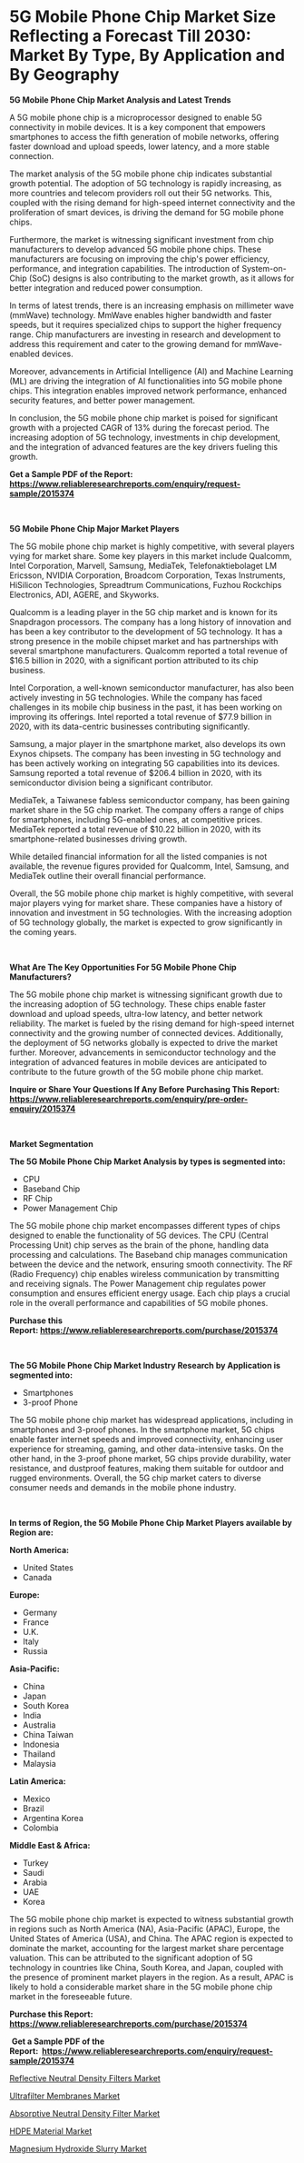 <p><h1>5G Mobile Phone Chip Market Size Reflecting a Forecast Till 2030: Market By Type, By Application and By Geography</h1></p><p><strong>5G Mobile Phone Chip Market Analysis and Latest Trends</strong></p>
<p><p>A 5G mobile phone chip is a microprocessor designed to enable 5G connectivity in mobile devices. It is a key component that empowers smartphones to access the fifth generation of mobile networks, offering faster download and upload speeds, lower latency, and a more stable connection.</p><p>The market analysis of the 5G mobile phone chip indicates substantial growth potential. The adoption of 5G technology is rapidly increasing, as more countries and telecom providers roll out their 5G networks. This, coupled with the rising demand for high-speed internet connectivity and the proliferation of smart devices, is driving the demand for 5G mobile phone chips.</p><p>Furthermore, the market is witnessing significant investment from chip manufacturers to develop advanced 5G mobile phone chips. These manufacturers are focusing on improving the chip's power efficiency, performance, and integration capabilities. The introduction of System-on-Chip (SoC) designs is also contributing to the market growth, as it allows for better integration and reduced power consumption.</p><p>In terms of latest trends, there is an increasing emphasis on millimeter wave (mmWave) technology. MmWave enables higher bandwidth and faster speeds, but it requires specialized chips to support the higher frequency range. Chip manufacturers are investing in research and development to address this requirement and cater to the growing demand for mmWave-enabled devices.</p><p>Moreover, advancements in Artificial Intelligence (AI) and Machine Learning (ML) are driving the integration of AI functionalities into 5G mobile phone chips. This integration enables improved network performance, enhanced security features, and better power management.</p><p>In conclusion, the 5G mobile phone chip market is poised for significant growth with a projected CAGR of 13% during the forecast period. The increasing adoption of 5G technology, investments in chip development, and the integration of advanced features are the key drivers fueling this growth.</p></p>
<p><strong>Get a Sample PDF of the Report:&nbsp; <a href="https://www.reliableresearchreports.com/enquiry/request-sample/2015374">https://www.reliableresearchreports.com/enquiry/request-sample/2015374</a></strong></p>
<p>&nbsp;</p>
<p><strong>5G Mobile Phone Chip Major Market Players</strong></p>
<p><p>The 5G mobile phone chip market is highly competitive, with several players vying for market share. Some key players in this market include Qualcomm, Intel Corporation, Marvell, Samsung, MediaTek, Telefonaktiebolaget LM Ericsson, NVIDIA Corporation, Broadcom Corporation, Texas Instruments, HiSilicon Technologies, Spreadtrum Communications, Fuzhou Rockchips Electronics, ADI, AGERE, and Skyworks.</p><p>Qualcomm is a leading player in the 5G chip market and is known for its Snapdragon processors. The company has a long history of innovation and has been a key contributor to the development of 5G technology. It has a strong presence in the mobile chipset market and has partnerships with several smartphone manufacturers. Qualcomm reported a total revenue of $16.5 billion in 2020, with a significant portion attributed to its chip business.</p><p>Intel Corporation, a well-known semiconductor manufacturer, has also been actively investing in 5G technologies. While the company has faced challenges in its mobile chip business in the past, it has been working on improving its offerings. Intel reported a total revenue of $77.9 billion in 2020, with its data-centric businesses contributing significantly.</p><p>Samsung, a major player in the smartphone market, also develops its own Exynos chipsets. The company has been investing in 5G technology and has been actively working on integrating 5G capabilities into its devices. Samsung reported a total revenue of $206.4 billion in 2020, with its semiconductor division being a significant contributor.</p><p>MediaTek, a Taiwanese fabless semiconductor company, has been gaining market share in the 5G chip market. The company offers a range of chips for smartphones, including 5G-enabled ones, at competitive prices. MediaTek reported a total revenue of $10.22 billion in 2020, with its smartphone-related businesses driving growth.</p><p>While detailed financial information for all the listed companies is not available, the revenue figures provided for Qualcomm, Intel, Samsung, and MediaTek outline their overall financial performance.</p><p>Overall, the 5G mobile phone chip market is highly competitive, with several major players vying for market share. These companies have a history of innovation and investment in 5G technologies. With the increasing adoption of 5G technology globally, the market is expected to grow significantly in the coming years.</p></p>
<p>&nbsp;</p>
<p><strong>What Are The Key Opportunities For 5G Mobile Phone Chip Manufacturers?</strong></p>
<p><p>The 5G mobile phone chip market is witnessing significant growth due to the increasing adoption of 5G technology. These chips enable faster download and upload speeds, ultra-low latency, and better network reliability. The market is fueled by the rising demand for high-speed internet connectivity and the growing number of connected devices. Additionally, the deployment of 5G networks globally is expected to drive the market further. Moreover, advancements in semiconductor technology and the integration of advanced features in mobile devices are anticipated to contribute to the future growth of the 5G mobile phone chip market.</p></p>
<p><strong>Inquire or Share Your Questions If Any Before Purchasing This Report: <a href="https://www.reliableresearchreports.com/enquiry/pre-order-enquiry/2015374">https://www.reliableresearchreports.com/enquiry/pre-order-enquiry/2015374</a></strong></p>
<p>&nbsp;</p>
<p><strong>Market Segmentation</strong></p>
<p><strong>The 5G Mobile Phone Chip Market Analysis by types is segmented into:</strong></p>
<p><ul><li>CPU</li><li>Baseband Chip</li><li>RF Chip</li><li>Power Management Chip</li></ul></p>
<p><p>The 5G mobile phone chip market encompasses different types of chips designed to enable the functionality of 5G devices. The CPU (Central Processing Unit) chip serves as the brain of the phone, handling data processing and calculations. The Baseband chip manages communication between the device and the network, ensuring smooth connectivity. The RF (Radio Frequency) chip enables wireless communication by transmitting and receiving signals. The Power Management chip regulates power consumption and ensures efficient energy usage. Each chip plays a crucial role in the overall performance and capabilities of 5G mobile phones.</p></p>
<p><strong>Purchase this Report:&nbsp;<a href="https://www.reliableresearchreports.com/purchase/2015374">https://www.reliableresearchreports.com/purchase/2015374</a></strong></p>
<p>&nbsp;</p>
<p><strong>The 5G Mobile Phone Chip Market Industry Research by Application is segmented into:</strong></p>
<p><ul><li>Smartphones</li><li>3-proof Phone</li></ul></p>
<p><p>The 5G mobile phone chip market has widespread applications, including in smartphones and 3-proof phones. In the smartphone market, 5G chips enable faster internet speeds and improved connectivity, enhancing user experience for streaming, gaming, and other data-intensive tasks. On the other hand, in the 3-proof phone market, 5G chips provide durability, water resistance, and dustproof features, making them suitable for outdoor and rugged environments. Overall, the 5G chip market caters to diverse consumer needs and demands in the mobile phone industry.</p></p>
<p>&nbsp;</p>
<p><strong>In terms of Region, the 5G Mobile Phone Chip Market Players available by Region are:</strong></p>
<p>
    <p> <strong> North America: </strong>
        <ul>
            <li>United States</li>
            <li>Canada</li>
        </ul>
        </p> 
    <p> <strong> Europe: </strong>
        <ul>
            <li>Germany</li>
            <li>France</li>
            <li>U.K.</li>
            <li>Italy</li>
            <li>Russia</li>
        </ul>
        </p> 
    <p> <strong> Asia-Pacific: </strong>
        <ul>
            <li>China</li>
            <li>Japan</li>
            <li>South Korea</li>
            <li>India</li>
            <li>Australia</li>
            <li>China Taiwan</li>
            <li>Indonesia</li>
            <li>Thailand</li>
            <li>Malaysia</li>
        </ul>
        </p> 
    <p> <strong> Latin America: </strong>
        <ul>
            <li>Mexico</li>
            <li>Brazil</li>
            <li>Argentina Korea</li>
            <li>Colombia</li>
        </ul>
        </p> 
    <p> <strong> Middle East & Africa: </strong>
        <ul>
            <li>Turkey</li>
            <li>Saudi</li>
            <li>Arabia</li>
            <li>UAE</li>
            <li>Korea</li>
        </ul>
    </p>
    </p>
<p><p>The 5G mobile phone chip market is expected to witness substantial growth in regions such as North America (NA), Asia-Pacific (APAC), Europe, the United States of America (USA), and China. The APAC region is expected to dominate the market, accounting for the largest market share percentage valuation. This can be attributed to the significant adoption of 5G technology in countries like China, South Korea, and Japan, coupled with the presence of prominent market players in the region. As a result, APAC is likely to hold a considerable market share in the 5G mobile phone chip market in the foreseeable future.</p></p>
<p><strong>Purchase this Report: <a href="https://www.reliableresearchreports.com/purchase/2015374">https://www.reliableresearchreports.com/purchase/2015374</a></strong></p>
<p>&nbsp;<strong>Get a Sample PDF of the Report:&nbsp;&nbsp;<a href="https://www.reliableresearchreports.com/enquiry/request-sample/2015374">https://www.reliableresearchreports.com/enquiry/request-sample/2015374</a></strong></p>
<p><strong></strong></p>
<p><p><a href="https://github.com/grishafomin4852/Market-Research-Report-List-1/blob/main/reflective-neutral-density-filters-market.md">Reflective Neutral Density Filters Market</a></p><p><a href="https://medium.com/@odellernser/ultrafilter-membranes-market-report-reveals-the-latest-trends-and-growth-opportunities-of-this-80d004ee62c9">Ultrafilter Membranes Market</a></p><p><a href="https://github.com/ruslanpoljakovrd177/Market-Research-Report-List-1/blob/main/absorptive-neutral-density-filter-market.md">Absorptive Neutral Density Filter Market</a></p><p><a href="https://medium.com/@gussiehauck/hdpe-material-market-size-and-market-trends-complete-industry-overview-2023-to-2030-4eb048a81c11">HDPE Material Market</a></p><p><a href="https://medium.com/@ivaschinner/magnesium-hydroxide-slurry-market-outlook-industry-overview-and-forecast-2023-to-2030-8029ce7e3aad">Magnesium Hydroxide Slurry Market</a></p></p>